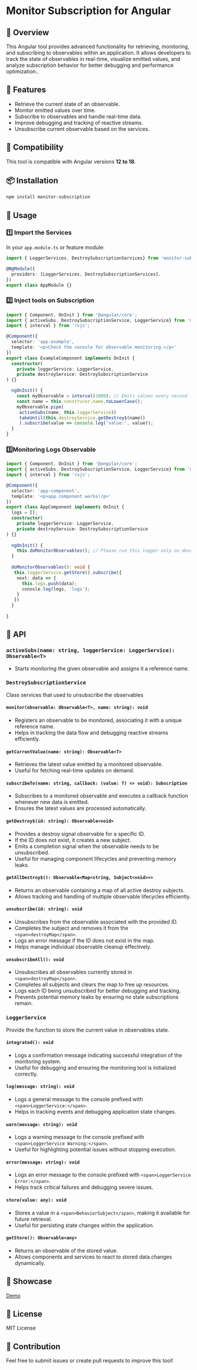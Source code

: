 # Monitor Subscription for Angular

## 📌 Overview

This Angular tool provides advanced functionality for retrieving, monitoring, and subscribing to observables within an application. It allows developers to track the state of observables in real-time, visualize emitted values, and analyze subscription behavior for better debugging and performance optimization..

## 🚀 Features

* Retrieve the current state of an observable.
* Monitor emitted values over time.
* Subscribe to observables and handle real-time data.
* Improve debugging and tracking of reactive streams.
* Unsubscribe current observable based on the services.

## 🔄 Compatibility

This tool is compatible with Angular versions **12 to 18**.

## 📦 Installation

```sh
npm install monitor-subscription
```

## 🔧 Usage

### 1️⃣ Import the Services

In your `app.module.ts` or feature module:

```typescript
import { LoggerServices, DestroySubscriptionServices} from 'monitor-subscription';

@NgModule({
  providers: [LoggerServices, DestroySubscriptionServices],
})
export class AppModule {}
```

### 2️⃣ Inject tools on Subscription

```typescript
import { Component, OnInit } from '@angular/core';
import { activeSubs, DestroySubscriptionService, LoggerService} from 'monitor-subscription';
import { interval } from 'rxjs';

@Component({
  selector: 'app-example',
  template: '<p>Check the console for observable monitoring.</p>'
})
export class ExampleComponent implements OnInit {
  constructor(
	private loggerService: LoggerService,
	private destroyService: DestroySubscriptionService
) {}

  ngOnInit() {
    const myObservable = interval(1000); // Emits values every second  
    const name = this.construcor.name.toLowerCase();
    myObservable.pipe(
     activeSubs(name, this.loggerService))
     takeUntil(this.destroyService.getDestroy$(name))
     ).subscribe(value => console.log('value:', value));
  }
}
```

### 3️⃣Monitoring Logs Observable

```typescript
import { Component, OnInit } from '@angular/core';
import { activeSubs, DestroySubscriptionService, LoggerService} from 'monitor-subscription';
import { interval } from 'rxjs';

@Component({
  selector: 'app-component',
  template: '<p>app component works!/p>'
})
export class AppComponent implements OnInit {
  logs = [];
  constructor(
	private loggerService: LoggerService,
	private destroyService: DestroySubscriptionService
) {}
   
  ngOnInit() {
    this.doMonitorObservables(); // Please run this logger only on development mode. Don't use it on production!
  }
  
  doMonitorObservables(): void {
   this.loggerService.getStore().subscribe({
    next: data => {
      this.logs.push(data);
      conosle.log(logs, 'logs');
    }
   })
  }
  
}
```

## 📜 API

### `activeSubs(name: string, loggerService: LoggerService): Observable<T>`

* Starts monitoring the given observable and assigns it a reference name.

### `DestroySubscriptionService `

Class services that used to unsubscribe the observables

#### `monitor(observable: Observable<T>, name: string): void`

* Registers an observable to be monitored, associating it with a unique reference name.
* Helps in tracking the data flow and debugging reactive streams efficiently.

#### `getCurrentValue(name: string): Observable<T>`

* Retrieves the latest value emitted by a monitored observable.
* Useful for fetching real-time updates on demand.

#### `subscribeTo(name: string, callback: (value: T) => void): Subscription`

* Subscribes to a monitored observable and executes a callback function whenever new data is emitted.
* Ensures the latest values are processed automatically.

#### `getDestroy$(id: string): Observable<void>`

* Provides a destroy signal observable for a specific ID.
* If the ID does not exist, it creates a new subject.
* Emits a completion signal when the observable needs to be unsubscribed.
* Useful for managing component lifecycles and preventing memory leaks.

#### `getAllDestroy$(): Observable<Map<string, Subject<void>>>`

* Returns an observable containing a map of all active destroy subjects.
* Allows tracking and handling of multiple observable lifecycles efficiently.

#### `unsubscribe(id: string): void`

* Unsubscribes from the observable associated with the provided ID.
* Completes the subject and removes it from the `<span>destroyMap</span>`.
* Logs an error message if the ID does not exist in the map.
* Helps manage individual observable cleanup effectively.

#### `unsubscribeAll(): void`

* Unsubscribes all observables currently stored in `<span>destroyMap</span>`.
* Completes all subjects and clears the map to free up resources.
* Logs each ID being unsubscribed for better debugging and tracking.
* Prevents potential memory leaks by ensuring no stale subscriptions remain.

### `LoggerService`

Provide the function to store the current value in observables state.

#### `integrated(): void`

* Logs a confirmation message indicating successful integration of the monitoring system.
* Useful for debugging and ensuring the monitoring tool is initialized correctly.

#### `log(message: string): void`

* Logs a general message to the console prefixed with `<span>LoggerService:</span>`.
* Helps in tracking events and debugging application state changes.

#### `warn(message: string): void`

* Logs a warning message to the console prefixed with `<span>LoggerService Warning:</span>`.
* Useful for highlighting potential issues without stopping execution.

#### `error(message: string): void`

* Logs an error message to the console prefixed with `<span>LoggerService Error:</span>`.
* Helps track critical failures and debugging severe issues.

#### `store(value: any): void`

* Stores a value in a `<span>BehaviorSubject</span>`, making it available for future retrieval.
* Useful for persisting state changes within the application.

#### `getStore(): Observable<any>`

* Returns an observable of the stored value.
* Allows components and services to react to stored data changes dynamically.

## 📝 Showcase

[Demo](https://youtu.be/jXKSF0-KF3I?si=JXJn8ZBAiUB4tXR9 "Monitor Subscription")

## 📝 License

MIT License

## 🤝 Contribution

Feel free to submit issues or create pull requests to improve this tool!
